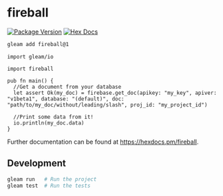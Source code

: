 # fireball

[![Package Version](https://img.shields.io/hexpm/v/fireball)](https://hex.pm/packages/fireball)
[![Hex Docs](https://img.shields.io/badge/hex-docs-ffaff3)](https://hexdocs.pm/fireball/)

```sh
gleam add fireball@1
```
```gleam
import gleam/io

import fireball

pub fn main() {
  //Get a document from your database
  let assert Ok(my_doc) = firebase.get_doc(apikey: "my_key", apiver: "v1beta1", database: "(default)", doc: "path/to/my_doc/without/leading/slash", proj_id: "my_project_id")

  //Print some data from it!
  io.println(my_doc.data)
}
```

Further documentation can be found at <https://hexdocs.pm/fireball>.

## Development

```sh
gleam run   # Run the project
gleam test  # Run the tests
```
